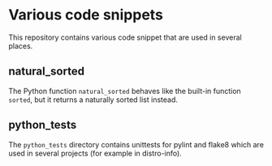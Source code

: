 Various code snippets
=====================

This repository contains various code snippet that are used in several places.

natural_sorted
--------------

The Python function `natural_sorted` behaves like the built-in function
`sorted`, but it returns a naturally sorted list instead.

python_tests
------------

The `python_tests` directory contains unittests for pylint and flake8 which
are used in several projects (for example in distro-info).
